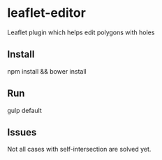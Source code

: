 # leaflet-editor
Leaflet plugin which helps edit polygons with holes

## Install
npm install && bower install

## Run
gulp default

## Issues

Not all cases with self-intersection are solved yet.
